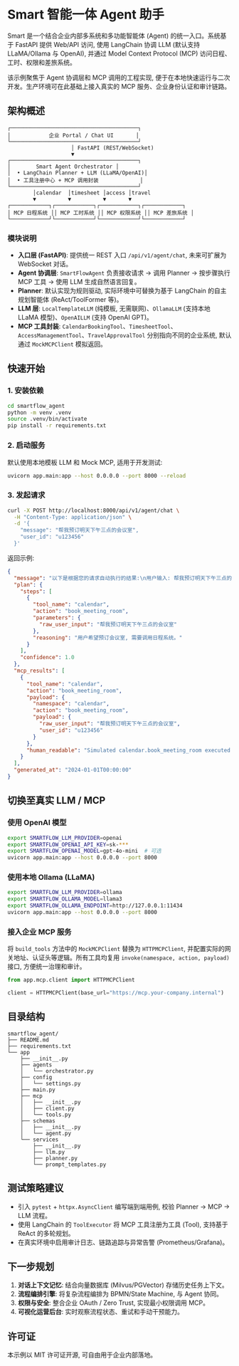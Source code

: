 # Smart 智能一体 Agent 助手

Smart 是一个结合企业内部多系统和多功能智能体 (Agent) 的统一入口。系统基于 FastAPI 提供 Web/API 访问, 使用 LangChain 协调 LLM (默认支持 LLaMA/Ollama 与 OpenAI), 并通过 Model Context Protocol (MCP) 访问日程、工时、权限和差旅系统。

该示例聚焦于 Agent 协调层和 MCP 调用的工程实现, 便于在本地快速运行与二次开发。生产环境可在此基础上接入真实的 MCP 服务、企业身份认证和审计链路。

## 架构概述

```text
┌────────────────────────────────────────┐
│            企业 Portal / Chat UI       │
└────────────────────────────────────────┘
                    │ FastAPI (REST/WebSocket)
                    ▼
┌────────────────────────────────────────┐
│        Smart Agent Orchestrator │
│  • LangChain Planner + LLM (LLaMA/OpenAI)│
│  • 工具注册中心 + MCP 调用封装             │
└────────────────────────────────────────┘
        │calendar  │timesheet │access │travel
        ▼          ▼          ▼       ▼
┌────────────┐┌────────────┐┌────────────┐┌────────────┐
│ MCP 日程系统 ││ MCP 工时系统 ││ MCP 权限系统 ││ MCP 差旅系统 │
└────────────┘└────────────┘└────────────┘└────────────┘
```

### 模块说明

- **入口层 (FastAPI)**: 提供统一 REST 入口 `/api/v1/agent/chat`, 未来可扩展为 WebSocket 对话。
- **Agent 协调层**: `SmartFlowAgent` 负责接收请求 → 调用 Planner → 按步骤执行 MCP 工具 → 使用 LLM 生成自然语言回复。
- **Planner**: 默认实现为规则驱动, 实际环境中可替换为基于 LangChain 的自主规划智能体 (ReAct/ToolFormer 等)。
- **LLM 层**: `LocalTemplateLLM` (纯模板, 无需联网)、`OllamaLLM` (支持本地 LLaMA 模型)、`OpenAILLM` (支持 OpenAI GPT)。
- **MCP 工具封装**: `CalendarBookingTool`、`TimesheetTool`、`AccessManagementTool`、`TravelApprovalTool` 分别指向不同的企业系统, 默认通过 `MockMCPClient` 模拟返回。

## 快速开始

### 1. 安装依赖

```bash
cd smartflow_agent
python -m venv .venv
source .venv/bin/activate
pip install -r requirements.txt
```

### 2. 启动服务

默认使用本地模板 LLM 和 Mock MCP, 适用于开发测试:

```bash
uvicorn app.main:app --host 0.0.0.0 --port 8000 --reload
```

### 3. 发起请求

```bash
curl -X POST http://localhost:8000/api/v1/agent/chat \
  -H "Content-Type: application/json" \
  -d '{
    "message": "帮我预订明天下午三点的会议室",
    "user_id": "u123456"
  }'
```

返回示例:

```json
{
  "message": "以下是根据您的请求自动执行的结果:\n用户输入: 帮我预订明天下午三点的会议室\n执行计划: - calendar(book_meeting_room): Simulated calendar.book_meeting_room executed with payload: {'raw_user_input': '帮我预订明天下午三点的会议室', 'user_id': 'u123456'}\n如需进一步操作, 请继续告诉我。",
  "plan": {
    "steps": [
      {
        "tool_name": "calendar",
        "action": "book_meeting_room",
        "parameters": {
          "raw_user_input": "帮我预订明天下午三点的会议室"
        },
        "reasoning": "用户希望预订会议室, 需要调用日程系统。"
      }
    ],
    "confidence": 1.0
  },
  "mcp_results": [
    {
      "tool_name": "calendar",
      "action": "book_meeting_room",
      "payload": {
        "namespace": "calendar",
        "action": "book_meeting_room",
        "payload": {
          "raw_user_input": "帮我预订明天下午三点的会议室",
          "user_id": "u123456"
        }
      },
      "human_readable": "Simulated calendar.book_meeting_room executed with payload: {'raw_user_input': '帮我预订明天下午三点的会议室', 'user_id': 'u123456'}"
    }
  ],
  "generated_at": "2024-01-01T00:00:00"
}
```

## 切换至真实 LLM / MCP

### 使用 OpenAI 模型

```bash
export SMARTFLOW_LLM_PROVIDER=openai
export SMARTFLOW_OPENAI_API_KEY=sk-***
export SMARTFLOW_OPENAI_MODEL=gpt-4o-mini  # 可选
uvicorn app.main:app --host 0.0.0.0 --port 8000
```

### 使用本地 Ollama (LLaMA)

```bash
export SMARTFLOW_LLM_PROVIDER=ollama
export SMARTFLOW_OLLAMA_MODEL=llama3
export SMARTFLOW_OLLAMA_ENDPOINT=http://127.0.0.1:11434
uvicorn app.main:app --host 0.0.0.0 --port 8000
```

### 接入企业 MCP 服务

将 `build_tools` 方法中的 `MockMCPClient` 替换为 `HTTPMCPClient`, 并配置实际的网关地址、认证头等逻辑。所有工具均复用 `invoke(namespace, action, payload)` 接口, 方便统一治理和审计。

```python
from app.mcp.client import HTTPMCPClient

client = HTTPMCPClient(base_url="https://mcp.your-company.internal")
```

## 目录结构

```text
smartflow_agent/
├── README.md
├── requirements.txt
└── app
    ├── __init__.py
    ├── agents
    │   └── orchestrator.py
    ├── config
    │   └── settings.py
    ├── main.py
    ├── mcp
    │   ├── __init__.py
    │   ├── client.py
    │   └── tools.py
    ├── schemas
    │   ├── __init__.py
    │   └── agent.py
    └── services
        ├── __init__.py
        ├── llm.py
        ├── planner.py
        └── prompt_templates.py
```

## 测试策略建议

- 引入 `pytest` + `httpx.AsyncClient` 编写端到端用例, 校验 Planner → MCP → LLM 流程。
- 使用 LangChain 的 `ToolExecutor` 将 MCP 工具注册为工具 (Tool), 支持基于 ReAct 的多轮规划。
- 在真实环境中启用审计日志、链路追踪与异常告警 (Prometheus/Grafana)。

## 下一步规划

1. **对话上下文记忆**: 结合向量数据库 (Milvus/PGVector) 存储历史任务上下文。
2. **流程编排引擎**: 将复杂流程编排为 BPMN/State Machine, 与 Agent 协同。
3. **权限与安全**: 整合企业 OAuth / Zero Trust, 实现最小权限调用 MCP。
4. **可视化运营后台**: 实时观察流程状态、重试和手动干预能力。

## 许可证

本示例以 MIT 许可证开源, 可自由用于企业内部落地。
